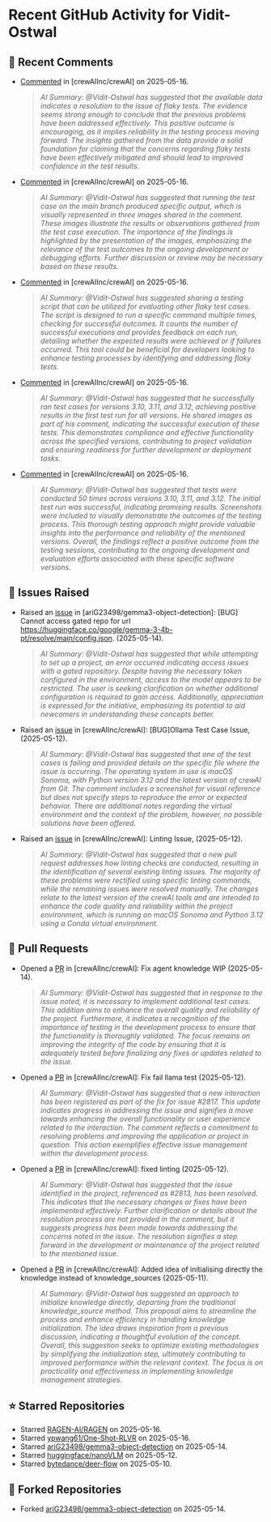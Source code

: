 # Recent GitHub Activity for Vidit-Ostwal

## 💬 Recent Comments
- [Commented](https://github.com/crewAIInc/crewAI/issues/2817#issuecomment-2887010874) in [crewAIInc/crewAI] on 2025-05-16.
  > *AI Summary: @Vidit-Ostwal has suggested that the available data indicates a resolution to the issue of flaky tests. The evidence seems strong enough to conclude that the previous problems have been addressed effectively. This positive outcome is encouraging, as it implies reliability in the testing process moving forward. The insights gathered from the data provide a solid foundation for claiming that the concerns regarding flaky tests have been effectively mitigated and should lead to improved confidence in the test results.*
- [Commented](https://github.com/crewAIInc/crewAI/issues/2817#issuecomment-2886991170) in [crewAIInc/crewAI] on 2025-05-16.
  > *AI Summary: @Vidit-Ostwal has suggested that running the test case on the main branch produced specific output, which is visually represented in three images shared in the comment. These images illustrate the results or observations gathered from the test case execution. The importance of the findings is highlighted by the presentation of the images, emphasizing the relevance of the test outcomes to the ongoing development or debugging efforts. Further discussion or review may be necessary based on these results.*
- [Commented](https://github.com/crewAIInc/crewAI/issues/2817#issuecomment-2886961096) in [crewAIInc/crewAI] on 2025-05-16.
  > *AI Summary: @Vidit-Ostwal has suggested sharing a testing script that can be utilized for evaluating other flaky test cases. The script is designed to run a specific command multiple times, checking for successful outcomes. It counts the number of successful executions and provides feedback on each run, detailing whether the expected results were achieved or if failures occurred. This tool could be beneficial for developers looking to enhance testing processes by identifying and addressing flaky tests.*
- [Commented](https://github.com/crewAIInc/crewAI/issues/2817#issuecomment-2886954975) in [crewAIInc/crewAI] on 2025-05-16.
  > *AI Summary: @Vidit-Ostwal has suggested that he successfully ran test cases for versions 3.10, 3.11, and 3.12, achieving positive results in the first test run for all versions. He shared images as part of his comment, indicating the successful execution of these tests. This demonstrates compliance and effective functionality across the specified versions, contributing to project validation and ensuring readiness for further development or deployment tasks.*
- [Commented](https://github.com/crewAIInc/crewAI/pull/2819#issuecomment-2886945679) in [crewAIInc/crewAI] on 2025-05-16.
  > *AI Summary: @Vidit-Ostwal has suggested that tests were conducted 50 times across versions 3.10, 3.11, and 3.12. The initial test run was successful, indicating promising results. Screenshots were included to visually demonstrate the outcomes of the testing process. This thorough testing approach might provide valuable insights into the performance and reliability of the mentioned versions. Overall, the findings reflect a positive outcome from the testing sessions, contributing to the ongoing development and evaluation efforts associated with these specific software versions.*

## 🐛 Issues Raised
- Raised an [issue](https://github.com/ariG23498/gemma3-object-detection/issues/5) in [ariG23498/gemma3-object-detection]: [BUG] Cannot access gated repo for url https://huggingface.co/google/gemma-3-4b-pt/resolve/main/config.json. (2025-05-14).
  > *AI Summary: @Vidit-Ostwal has suggested that while attempting to set up a project, an error occurred indicating access issues with a gated repository. Despite having the necessary token configured in the environment, access to the model appears to be restricted. The user is seeking clarification on whether additional configuration is required to gain access. Additionally, appreciation is expressed for the initiative, emphasizing its potential to aid newcomers in understanding these concepts better.*
- Raised an [issue](https://github.com/crewAIInc/crewAI/issues/2817) in [crewAIInc/crewAI]: [BUG]Ollama Test Case Issue, (2025-05-12).
  > *AI Summary: @Vidit-Ostwal has suggested that one of the test cases is failing and provided details on the specific file where the issue is occurring. The operating system in use is macOS Sonoma, with Python version 3.12 and the latest version of crewAI from Git. The comment includes a screenshot for visual reference but does not specify steps to reproduce the error or expected behavior. There are additional notes regarding the virtual environment and the context of the problem, however, no possible solutions have been offered.*
- Raised an [issue](https://github.com/crewAIInc/crewAI/issues/2813) in [crewAIInc/crewAI]: Linting Issue, (2025-05-12).
  > *AI Summary: @Vidit-Ostwal has suggested that a new pull request addresses how linting checks are conducted, resulting in the identification of several existing linting issues. The majority of these problems were rectified using specific linting commands, while the remaining issues were resolved manually. The changes relate to the latest version of the crewAI tools and are intended to enhance the code quality and reliability within the project environment, which is running on macOS Sonoma and Python 3.12 using a Conda virtual environment.*

## 🚀 Pull Requests
- Opened a [PR](https://github.com/crewAIInc/crewAI/pull/2831) in [crewAIInc/crewAI]: Fix agent knowledge WIP (2025-05-14).
  > *AI Summary: @Vidit-Ostwal has suggested that in response to the issue noted, it is necessary to implement additional test cases. This addition aims to enhance the overall quality and reliability of the project. Furthermore, it indicates a recognition of the importance of testing in the development process to ensure that the functionality is thoroughly validated. The focus remains on improving the integrity of the code by ensuring that it is adequately tested before finalizing any fixes or updates related to the issue.*
- Opened a [PR](https://github.com/crewAIInc/crewAI/pull/2819) in [crewAIInc/crewAI]: Fix fail llama test (2025-05-12).
  > *AI Summary: @Vidit-Ostwal has suggested that a new interaction has been registered as part of the fix for issue #2817. This update indicates progress in addressing the issue and signifies a move towards enhancing the overall functionality or user experience related to the interaction. The comment reflects a commitment to resolving problems and improving the application or project in question. This action exemplifies effective issue management within the development process.*
- Opened a [PR](https://github.com/crewAIInc/crewAI/pull/2814) in [crewAIInc/crewAI]: fixed linting (2025-05-12).
  > *AI Summary: @Vidit-Ostwal has suggested that the issue identified in the project, referenced as #2813, has been resolved. This indicates that the necessary changes or fixes have been implemented effectively. Further clarification or details about the resolution process are not provided in the comment, but it suggests progress has been made towards addressing the concerns noted in the issue. The resolution signifies a step forward in the development or maintenance of the project related to the mentioned issue.*
- Opened a [PR](https://github.com/crewAIInc/crewAI/pull/2810) in [crewAIInc/crewAI]: Added idea of initialising directly the knowledge instead of knowledge_sources (2025-05-11).
  > *AI Summary: @Vidit-Ostwal has suggested an approach to initialize knowledge directly, departing from the traditional knowledge_source method. This proposal aims to streamline the process and enhance efficiency in handling knowledge initialization. The idea draws inspiration from a previous discussion, indicating a thoughtful evolution of the concept. Overall, this suggestion seeks to optimize existing methodologies by simplifying the initialization step, ultimately contributing to improved performance within the relevant context. The focus is on practicality and effectiveness in implementing knowledge management strategies.*

## ⭐ Starred Repositories
- Starred [RAGEN-AI/RAGEN](https://github.com/RAGEN-AI/RAGEN) on 2025-05-16.
- Starred [ypwang61/One-Shot-RLVR](https://github.com/ypwang61/One-Shot-RLVR) on 2025-05-16.
- Starred [ariG23498/gemma3-object-detection](https://github.com/ariG23498/gemma3-object-detection) on 2025-05-14.
- Starred [huggingface/nanoVLM](https://github.com/huggingface/nanoVLM) on 2025-05-12.
- Starred [bytedance/deer-flow](https://github.com/bytedance/deer-flow) on 2025-05-10.

## 🍴 Forked Repositories
- Forked [ariG23498/gemma3-object-detection](https://github.com/Vidit-Ostwal/gemma3-object-detection) on 2025-05-14.

